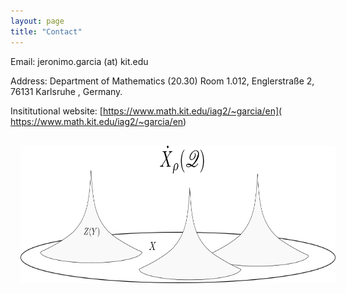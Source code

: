 ```yaml
---
layout: page
title: "Contact"
---
```


Email: jeronimo.garcia (at) kit.edu

Address: Department of Mathematics (20.30) Room 1.012, Englerstraße 2, 76131 Karlsruhe , Germany.

Insititutional website: [https://www.math.kit.edu/iag2/~garcia/en]( https://www.math.kit.edu/iag2/~garcia/en)

<p align="center">
<img width="600" height="220" style="margin:16px;" src="ConeOff.png">
</p>
